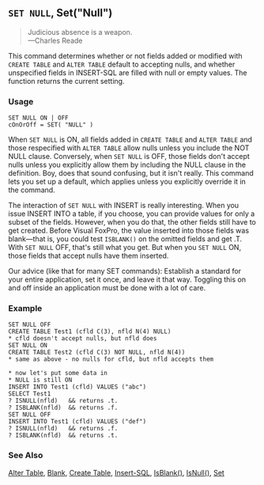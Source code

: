 ## `SET NULL`, Set("Null")

>Judicious absence is a weapon.<br>
 &mdash;Charles Reade

This command determines whether or not fields added or modified with `CREATE TABLE` and `ALTER TABLE` default to accepting nulls, and whether unspecified fields in INSERT-SQL are filled with null or empty values. The function returns the current setting.

### Usage

```foxpro
SET NULL ON | OFF
cOnOrOff = SET( "NULL" )
```

When `SET NULL` is ON, all fields added in `CREATE TABLE` and `ALTER TABLE` and those respecified with `ALTER TABLE` allow nulls unless you include the NOT NULL clause. Conversely, when `SET NULL` is OFF, those fields don't accept nulls unless you explicitly allow them by including the NULL clause in the definition. Boy, does that sound confusing, but it isn't really. This command lets you set up a default, which applies unless you explicitly override it in the command. 

The interaction of `SET NULL` with INSERT is really interesting. When you issue INSERT INTO a table, if you choose, you can provide values for only a subset of the fields. However, when you do that, the other fields still have to get created. Before Visual FoxPro, the value inserted into those fields was blank&mdash;that is, you could test `ISBLANK()` on the omitted fields and get .T. With `SET NULL` OFF, that's still what you get. But when you `SET NULL` ON, those fields that accept nulls have them inserted. 

Our advice (like that for many SET commands): Establish a standard for your entire application, set it once, and leave it that way. Toggling this on and off inside an application must be done with a lot of care.

### Example

```foxpro
SET NULL OFF
CREATE TABLE Test1 (cfld C(3), nfld N(4) NULL)
* cfld doesn't accept nulls, but nfld does
SET NULL ON
CREATE TABLE Test2 (cfld C(3) NOT NULL, nfld N(4))
* same as above - no nulls for cfld, but nfld accepts them

* now let's put some data in
* NULL is still ON
INSERT INTO Test1 (cfld) VALUES ("abc")
SELECT Test1
? ISNULL(nfld)   && returns .t.
? ISBLANK(nfld)  && returns .f.
SET NULL OFF
INSERT INTO Test1 (cfld) VALUES ("def")
? ISNULL(nfld)   && returns .f.
? ISBLANK(nfld)  && returns .t.
```
### See Also

[Alter Table](s4g332.md), [Blank](s4g479.md), [Create Table](s4g071.md), [Insert-SQL](s4g080.md), [IsBlank()](s4g044.md), [IsNull()](s4g439.md), [Set](s4g126.md)